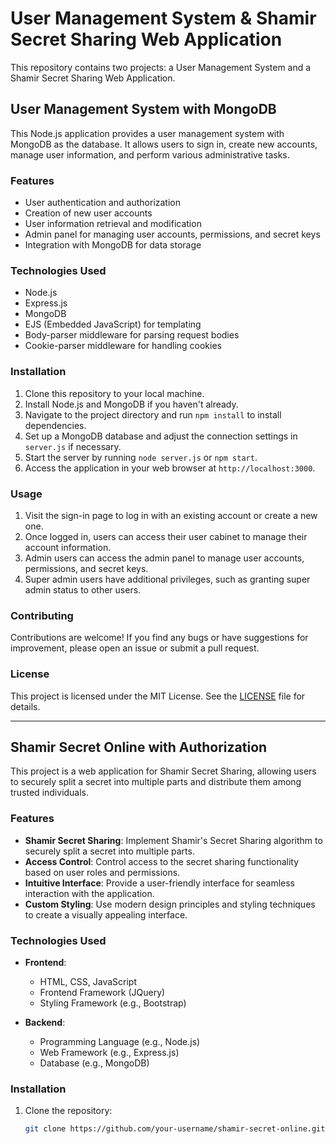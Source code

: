 # User Management System & Shamir Secret Sharing Web Application

This repository contains two projects: a User Management System and a Shamir Secret Sharing Web Application.

## User Management System with MongoDB

This Node.js application provides a user management system with MongoDB as the database. It allows users to sign in, create new accounts, manage user information, and perform various administrative tasks.

### Features

- User authentication and authorization
- Creation of new user accounts
- User information retrieval and modification
- Admin panel for managing user accounts, permissions, and secret keys
- Integration with MongoDB for data storage

### Technologies Used

- Node.js
- Express.js
- MongoDB
- EJS (Embedded JavaScript) for templating
- Body-parser middleware for parsing request bodies
- Cookie-parser middleware for handling cookies

### Installation

1. Clone this repository to your local machine.
2. Install Node.js and MongoDB if you haven't already.
3. Navigate to the project directory and run `npm install` to install dependencies.
4. Set up a MongoDB database and adjust the connection settings in `server.js` if necessary.
5. Start the server by running `node server.js` or `npm start`.
6. Access the application in your web browser at `http://localhost:3000`.

### Usage

1. Visit the sign-in page to log in with an existing account or create a new one.
2. Once logged in, users can access their user cabinet to manage their account information.
3. Admin users can access the admin panel to manage user accounts, permissions, and secret keys.
4. Super admin users have additional privileges, such as granting super admin status to other users.

### Contributing

Contributions are welcome! If you find any bugs or have suggestions for improvement, please open an issue or submit a pull request.

### License

This project is licensed under the MIT License. See the [LICENSE](LICENSE) file for details.

---

## Shamir Secret Online with Authorization

This project is a web application for Shamir Secret Sharing, allowing users to securely split a secret into multiple parts and distribute them among trusted individuals.

### Features

- **Shamir Secret Sharing**: Implement Shamir's Secret Sharing algorithm to securely split a secret into multiple parts.
- **Access Control**: Control access to the secret sharing functionality based on user roles and permissions.
- **Intuitive Interface**: Provide a user-friendly interface for seamless interaction with the application.
- **Custom Styling**: Use modern design principles and styling techniques to create a visually appealing interface.

### Technologies Used

- **Frontend**:
  - HTML, CSS, JavaScript
  - Frontend Framework (JQuery)
  - Styling Framework (e.g., Bootstrap)

- **Backend**:
  - Programming Language (e.g., Node.js)
  - Web Framework (e.g., Express.js)
  - Database (e.g., MongoDB)

### Installation

1. Clone the repository:

   ```bash
   git clone https://github.com/your-username/shamir-secret-online.git
